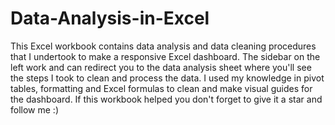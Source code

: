 # Data-Analysis-in-Excel
This Excel workbook contains data analysis and data cleaning procedures that I undertook to make a responsive Excel dashboard. The sidebar on the left work and can redirect you to the data analysis sheet where you'll see the steps I took to clean and process the data. I used my knowledge in pivot tables, formatting and Excel formulas to clean and make visual guides for the dashboard. If this workbook helped you don't forget to give it a star and follow me :)

